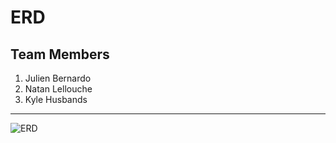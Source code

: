 # **ERD**

## Team Members
  1. Julien Bernardo
  2. Natan Lellouche
  3. Kyle Husbands
  
  ---
![ERD](https://user-images.githubusercontent.com/82057989/198896543-9f432cdb-9943-4288-8c4d-1a24e2984ca6.jpg)


  
